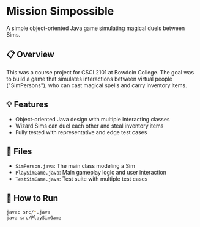 # Mission Simpossible

A simple object-oriented Java game simulating magical duels between Sims.

## 📋 Overview
This was a course project for CSCI 2101 at Bowdoin College. The goal was to build a game that simulates interactions between virtual people ("SimPersons"), who can cast magical spells and carry inventory items.

## 💡 Features
- Object-oriented Java design with multiple interacting classes
- Wizard Sims can duel each other and steal inventory items
- Fully tested with representative and edge test cases

## 🧾 Files
- `SimPerson.java`: The main class modeling a Sim
- `PlaySimGame.java`: Main gameplay logic and user interaction
- `TestSimGame.java`: Test suite with multiple test cases

## 🚀 How to Run
```bash
javac src/*.java
java src/PlaySimGame

